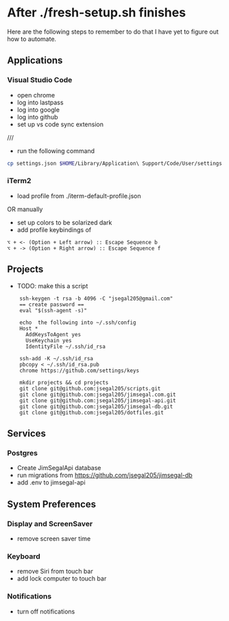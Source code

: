 # After ./fresh-setup.sh finishes

Here are the following steps to remember to do that I have yet to figure out how to automate.

## Applications

### Visual Studio Code

- open chrome
- log into lastpass
- log into google
- log into github
- set up vs code sync extension

///

- run the following command

```bash
cp settings.json $HOME/Library/Application\ Support/Code/User/settings.json
```

### iTerm2

- load profile from ./iterm-default-profile.json

OR manually

- set up colors to be solarized dark
- add profile keybindings of

```
⌥ + <- (Option + Left arrow) :: Escape Sequence b
⌥ + -> (Option + Right arrow) :: Escape Sequence f
```

## Projects

- TODO: make this a script

```
    ssh-keygen -t rsa -b 4096 -C "jsegal205@gmail.com"
    == create password ==
    eval "$(ssh-agent -s)"

    echo  the following into ~/.ssh/config
    Host *
      AddKeysToAgent yes
      UseKeychain yes
      IdentityFile ~/.ssh/id_rsa

    ssh-add -K ~/.ssh/id_rsa
    pbcopy < ~/.ssh/id_rsa.pub
    chrome https://github.com/settings/keys

    mkdir projects && cd projects
    git clone git@github.com:jsegal205/scripts.git
    git clone git@github.com:jsegal205/jimsegal.com.git
    git clone git@github.com:jsegal205/jimsegal-api.git
    git clone git@github.com:jsegal205/jimsegal-db.git
    git clone git@github.com:jsegal205/dotfiles.git
```

## Services

### Postgres

- Create JimSegalApi database
- run migrations from https://github.com/jsegal205/jimsegal-db
- add .env to jimsegal-api

## System Preferences

### Display and ScreenSaver

- remove screen saver time

### Keyboard

- remove Siri from touch bar
- add lock computer to touch bar

### Notifications

- turn off notifications

